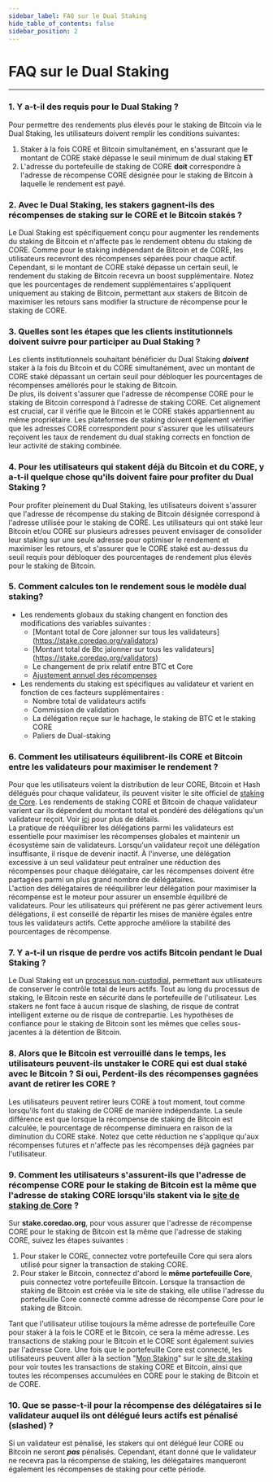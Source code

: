 ```yaml
---
sidebar_label: FAQ sur le Dual Staking
hide_table_of_contents: false
sidebar_position: 2
---
```


# FAQ sur le Dual Staking

---

### 1\. Y a-t-il des requis pour le Dual Staking ?

Pour permettre des rendements plus élevés pour le staking de Bitcoin via le Dual Staking, les utilisateurs doivent remplir les conditions suivantes:

1. Staker à la fois CORE et Bitcoin simultanément, en s'assurant que le montant de CORE staké dépasse le seuil minimum de dual staking **ET**
2. L'adresse du portefeuille de staking de CORE **doit** correspondre à l'adresse de récompense CORE désignée pour le staking de Bitcoin à laquelle le rendement est payé.

### 2\. Avec le Dual Staking, les stakers gagnent-ils des récompenses de staking sur le CORE et le Bitcoin stakés ?

Le Dual Staking est spécifiquement conçu pour augmenter les rendements du staking de Bitcoin et n'affecte pas le rendement obtenu du staking de CORE. Comme pour le staking indépendant de Bitcoin et de CORE, les utilisateurs recevront des récompenses séparées pour chaque actif. Cependant, si le montant de CORE staké dépasse un certain seuil, le rendement du staking de Bitcoin recevra un boost supplémentaire. Notez que les pourcentages de rendement supplémentaires s'appliquent uniquement au staking de Bitcoin, permettant aux stakers de Bitcoin de maximiser les retours sans modifier la structure de récompense pour le staking de CORE.

### 3\. Quelles sont les étapes que les clients institutionnels doivent suivre pour participer au Dual Staking ?

Les clients institutionnels souhaitant bénéficier du Dual Staking _**doivent**_ staker à la fois du Bitcoin et du CORE simultanément, avec un montant de CORE staké dépassant un certain seuil pour débloquer les pourcentages de récompenses améliorés pour le staking de Bitcoin.\
De plus, ils doivent s'assurer que l'adresse de récompense CORE pour le staking de Bitcoin correspond à l'adresse de staking CORE. Cet alignement est crucial, car il vérifie que le Bitcoin et le CORE stakés appartiennent au même propriétaire. Les plateformes de staking doivent également vérifier que les adresses CORE correspondent pour s'assurer que les utilisateurs reçoivent les taux de rendement du dual staking corrects en fonction de leur activité de staking combinée.

### 4\. Pour les utilisateurs qui stakent déjà du Bitcoin et du CORE, y a-t-il quelque chose qu'ils doivent faire pour profiter du Dual Staking ?

Pour profiter pleinement du Dual Staking, les utilisateurs doivent s'assurer que l'adresse de récompense du staking de Bitcoin désignée correspond à l'adresse utilisée pour le staking de CORE. Les utilisateurs qui ont staké leur Bitcoin et/ou CORE sur plusieurs adresses peuvent envisager de consolider leur staking sur une seule adresse pour optimiser le rendement et maximiser les retours, et s'assurer que le CORE staké est au-dessus du seuil requis pour débloquer des pourcentages de rendement plus élevés pour le staking de Bitcoin.

### 5\. Comment calcules ton le rendement sous le modèle dual staking?

- Les rendements globaux du staking changent en fonction des modifications des variables suivantes :
  - [Montant total de Core jalonner sur tous les validateurs] (https://stake.coredao.org/validators)
  - [Montant total de Btc jalonner sur tous les validateurs] (https://stake.coredao.org/validators)
  - Le changement de prix relatif entre BTC et Core
  - [Ajustement annuel des récompenses](../Learn/core-token/tokenomics.md)
- Les rendements du staking est spécifiques au validateur et varient en fonction de ces facteurs supplémentaires :
  - Nombre total de validateurs actifs
  - Commission de validation
  - La délégation reçue sur le hachage, le staking de BTC et le staking CORE
  - Paliers de Dual-staking

### 6\. Comment les utilisateurs équilibrent-ils CORE et Bitcoin entre les validateurs pour maximiser le rendement ?

Pour que les utilisateurs voient la distribution de leur CORE, Bitcoin et Hash délégués pour chaque validateur, ils peuvent visiter le site officiel de [staking de Core](https://stake.coredao.org/). Les rendements de staking CORE et Bitcoin de chaque validateur varient car ils dépendent du montant total et pondéré des délégations qu'un validateur reçoit. Voir [ici](../Learn/core-concepts/satoshi-plus-consensus/rewards#3-validator-rewards) pour plus de détails.\
La pratique de rééquilibrer les délégations parmi les validateurs est essentielle pour maximiser les récompenses globales et maintenir un écosystème sain de validateurs. Lorsqu'un validateur reçoit une délégation insuffisante, il risque de devenir inactif. À l'inverse, une délégation excessive à un seul validateur peut entraîner une réduction des récompenses pour chaque délégataire, car les récompenses doivent être partagées parmi un plus grand nombre de délégataires.\
L'action des délégataires de rééquilibrer leur délégation pour maximiser la récompense est le moteur pour assurer un ensemble équilibré de validateurs. Pour les utilisateurs qui préfèrent ne pas gérer activement leurs délégations, il est conseillé de répartir les mises de manière égales entre tous les validateurs actifs. Cette approche améliore la stabilité des pourcentages de récompense.

### 7\. Y a-t-il un risque de perdre vos actifs Bitcoin pendant le Dual Staking ?

Le Dual Staking est un [processus non-custodial](../stake-and-delegate/btc-staking/overview.md), permettant aux utilisateurs de conserver le contrôle total de leurs actifs. Tout au long du processus de staking, le Bitcoin reste en sécurité dans le portefeuille de l'utilisateur.  Les stakers ne font face à aucun risque de slashing, de risque de contrat intelligent externe ou de risque de contrepartie. Les hypothèses de confiance pour le staking de Bitcoin sont les mêmes que celles sous-jacentes à la détention de Bitcoin.

### 8\. Alors que le Bitcoin est verrouillé dans le temps, les utilisateurs peuvent-ils unstaker le CORE qui est dual staké avec le Bitcoin ? Si oui, Perdent-ils des récompenses gagnées avant de retirer les CORE ?

Les utilisateurs peuvent retirer leurs CORE à tout moment, tout comme lorsqu'ils font du staking de CORE de manière indépendante. La seule différence est que lorsque la récompense de staking de Bitcoin est calculée, le pourcentage de récompense diminuera en raison de la diminution du CORE staké. Notez que cette réduction ne s'applique qu'aux récompenses futures et n'affecte pas les récompenses déjà gagnées par l'utilisateur.

### 9\. Comment les utilisateurs s'assurent-ils que l'adresse de récompense CORE pour le staking de Bitcoin est la même que l'adresse de staking CORE lorsqu'ils stakent via le [site de staking de Core](https://stake.coredao.org/) ?

Sur **stake.coredao.org**, pour vous assurer que l'adresse de récompense CORE pour le staking de Bitcoin est la même que l'adresse de staking CORE, suivez les étapes suivantes :

1. Pour staker le CORE, connectez votre portefeuille Core qui sera alors utilisé pour signer la transaction de staking CORE.
2. Pour staker le Bitcoin, connectez d'abord le **même portefeuille Core**, puis connectez votre portefeuille Bitcoin. Lorsque la transaction de staking de Bitcoin est créée via le site de staking, elle utilise l'adresse du portefeuille Core connecté comme adresse de récompense Core pour le staking de Bitcoin.

Tant que l'utilisateur utilise toujours la même adresse de portefeuille Core pour staker à la fois le CORE et le Bitcoin, ce sera la même adresse. Les transactions de staking pour le Bitcoin et le CORE sont également suivies par l'adresse Core. Une fois que le portefeuille Core est connecté, les utilisateurs peuvent aller à la section "[Mon Staking](https://stake.coredao.org/mystaking)" sur le [site de staking](https://stake.coredao.org/) pour voir toutes les transactions de staking CORE et Bitcoin, ainsi que toutes les récompenses accumulées en CORE pour le staking de Bitcoin et de CORE.

### 10\. Que se passe-t-il pour la récompense des délégataires si le validateur auquel ils ont délégué leurs actifs est pénalisé (slashed) ?

Si un validateur est pénalisé, les stakers qui ont délégué leur CORE ou Bitcoin ne seront _**pas**_ pénalisés. Cependant, étant donné que le validateur ne recevra pas la récompense de staking, les délégataires manqueront également les récompenses de staking pour cette période.